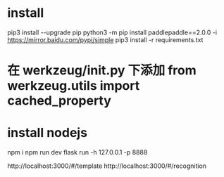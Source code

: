 # install 
pip3 install --upgrade pip
python3 -m pip install paddlepaddle==2.0.0 -i https://mirror.baidu.com/pypi/simple
pip3 install -r requirements.txt
# 在 werkzeug/init.py 下添加 from werkzeug.utils import cached_property

# install nodejs
npm i
npm run dev
flask run -h 127.0.0.1 -p 8888


http://localhost:3000/#/template
http://localhost:3000/#/recognition
